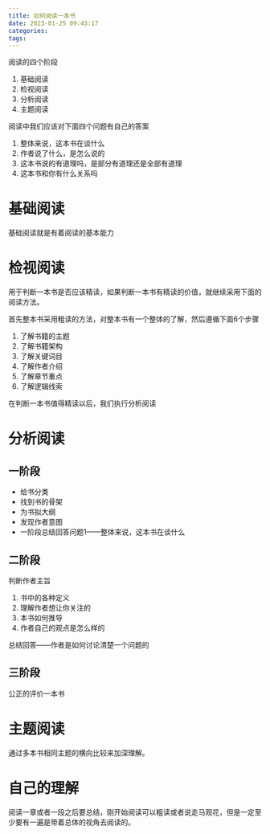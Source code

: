 ```yaml
---
title: 如何阅读一本书
date: 2023-01-25 09:43:17
categories:
tags:
---
```


阅读的四个阶段

1. 基础阅读
2. 检视阅读
3. 分析阅读
4. 主题阅读



阅读中我们应该对下面四个问题有自己的答案

1. 整体来说，这本书在谈什么
2. 作者说了什么，是怎么说的
3. 这本书说的有道理吗，是部分有道理还是全部有道理
4. 这本书和你有什么关系吗



# 基础阅读

基础阅读就是有着阅读的基本能力

# 检视阅读

用于判断一本书是否应该精读，如果判断一本书有精读的价值，就继续采用下面的阅读方法。

首先整本书采用粗读的方法，对整本书有一个整体的了解，然后遵循下面6个步骤

1. 了解书籍的主题
2. 了解书籍架构
3. 了解关键词目
4. 了解作者介绍
5. 了解章节重点
6. 了解逻辑线索

在判断一本书值得精读以后，我们执行分析阅读

# 分析阅读

## 一阶段

- 给书分类
- 找到书的骨架
- 为书拟大纲
- 发现作者意图
- 一阶段总结回答问题1——整体来说，这本书在谈什么

## 二阶段

判断作者主旨

1. 书中的各种定义
2. 理解作者想让你关注的
3. 本书如何推导
4. 作者自己的观点是怎么样的

总结回答——作者是如何讨论清楚一个问题的

## 三阶段

公正的评价一本书

# 主题阅读

通过多本书相同主题的横向比较来加深理解。

# 自己的理解

阅读一章或者一段之后要总结，刚开始阅读可以粗读或者说走马观花，但是一定至少要有一遍是带着总体的视角去阅读的。
